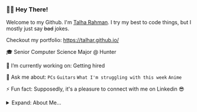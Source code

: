 ### 👋🏼 Hey There!

Welcome to my Github. I'm [Talha Rahman](https://www.linkedin.com/in/talha-rahman). I try my best to code things, but I mostly just say ~~bad~~ jokes.

Checkout my portfolio: https://talhar.github.io/

🎓 Senior Computer Science Major @ Hunter 

🔭 I’m currently working on: Getting hired

💬 Ask me about: `PCs` `Guitars` `What I'm struggling with this week` `Anime`

⚡ Fun fact: Supposedly, it's a pleasure to connect with me on Linkedin 😎


<details>
<summary>Expand: About Me...</summary>
<p>

```javascript
const Talha = {
  languages: [C++, Java, Python, Swift, Javascript, HTML/CSS, SQL],
  technologies: [React, Bootstrap, Git, Linux],
};
```
</p>
</details>
